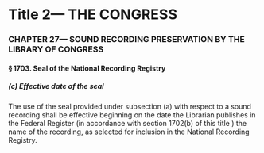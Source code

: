 
# Title 2— THE CONGRESS
### CHAPTER 27— SOUND RECORDING PRESERVATION BY THE LIBRARY OF CONGRESS
#### § 1703. Seal of the National Recording Registry
##### (c) Effective date of the seal

The use of the seal provided under subsection (a) with respect to a sound recording shall be effective beginning on the date the Librarian publishes in the Federal Register (in accordance with section 1702(b) of this title ) the name of the recording, as selected for inclusion in the National Recording Registry.
